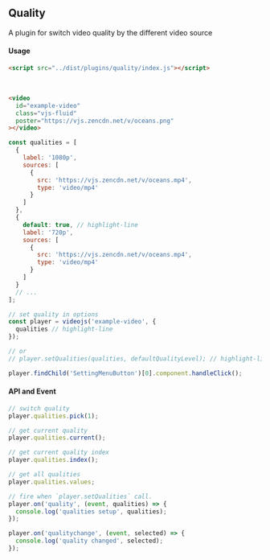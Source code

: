 ## Quality <!-- {docsify-ignore-all} -->

A plugin for switch video quality by the different video source

#### Usage

```html inject keep
<script src="../dist/plugins/quality/index.js"></script>
```

<br />

```html inject
<video
  id="example-video"
  class="vjs-fluid"
  poster="https://vjs.zencdn.net/v/oceans.png"
></video>
```

```js run
const qualities = [
  {
    label: '1080p',
    sources: [
      {
        src: 'https://vjs.zencdn.net/v/oceans.mp4',
        type: 'video/mp4'
      }
    ]
  },
  {
    default: true, // highlight-line
    label: '720p',
    sources: [
      {
        src: 'https://vjs.zencdn.net/v/oceans.mp4',
        type: 'video/mp4'
      }
    ]
  }
  // ...
];

// set quality in options
const player = videojs('example-video', {
  qualities // highlight-line
});

// or
// player.setQualities(qualities, defaultQualityLevel); // highlight-line

player.findChild('SettingMenuButton')[0].component.handleClick();
```

#### API and Event

```js
// switch quality
player.qualities.pick(1);

// get current quality
player.qualities.current();

// get current quality index
player.qualities.index();

// get all qualities
player.qualities.values;

// fire when `player.setQualities` call.
player.on('quality', (event, qualities) => {
  console.log('qualities setup', qualities);
});

player.on('qualitychange', (event, selected) => {
  console.log('quality changed', selected);
});
```
